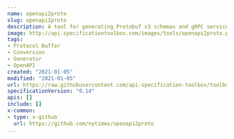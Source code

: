 ```yaml
---
name: openapi2proto
slug: openapi2proto
description: A tool for generating Protobuf v3 schemas and gRPC service definitions from OpenAPI specifications. This tool will accept an OpenAPI/Swagger definition (yaml or JSON) and generate a Protobuf v3 schema and gRPC service definition from it.
image: http://api.specificationtoolbox.com/images/tools/openapi2proto.png
tags:
- Protocol Buffer
- Conversion
- Generator
- OpenAPI
created: "2021-01-05"
modified: "2021-01-05"
url: https://raw.githubusercontent.com/api-specification-toolbox/toolbox/main/_tools/openapi2proto.md
specificationVersion: "0.14"
apis: []
include: []
x-common:
- type: x-github
  url: https://github.com/nytimes/openapi2proto
...
```


